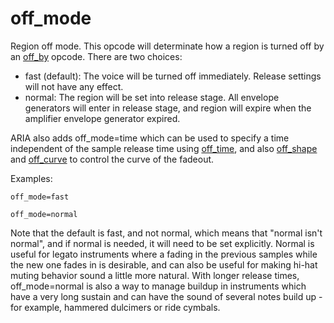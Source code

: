 # off_mode

Region off mode. This opcode will determinate how a region is turned off by an
[off_by](/opcodes/sfz_1/off_by) opcode. There are two choices:

- fast (default): The voice will be turned off immediately.
  Release settings will not have any effect.
- normal: The region will be set into release stage. All envelope generators
  will enter in release stage, and region will expire when the amplifier
  envelope generator expired.

ARIA also adds off_mode=time which can be used to specify a time independent of
the sample release time using [off_time](/extensions/aria/opcodes/off_time),
and also [off_shape](/extensions/aria/opcodes/off_shape) and [off_curve](/extensions/aria/opcodes/off_curve)
to control the curve of the fadeout.

Examples:

```
off_mode=fast

off_mode=normal
```

Note that the default is fast, and not normal, which means that
"normal isn't normal", and if normal is needed, it will need to be set explicitly.
Normal is useful for legato instruments where a fading in the previous samples
while the new one fades in is desirable, and can also be useful for making hi-hat
muting behavior sound a little more natural. With longer release times,
off_mode=normal is also a way to manage buildup in instruments which have a very
long sustain and can have the sound of several notes build up - for example,
hammered dulcimers or ride cymbals.
